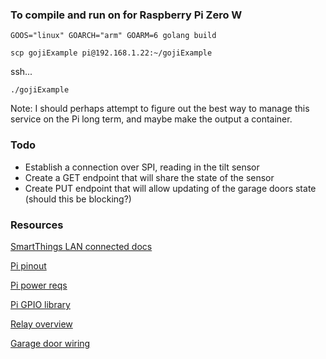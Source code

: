 ### To compile and run on for Raspberry Pi Zero W
`GOOS="linux" GOARCH="arm" GOARM=6 golang build`

`scp gojiExample pi@192.168.1.22:~/gojiExample`

ssh...

`./gojiExample`

Note: I should perhaps attempt to figure out the best way to manage this service on the Pi long term, and maybe make the output a container.

### Todo
* Establish a connection over SPI, reading in the tilt sensor
* Create a GET endpoint that will share the state of the sensor
* Create PUT endpoint that will allow updating of the garage doors state (should this be blocking?)

### Resources
[SmartThings LAN connected docs](http://docs.smartthings.com/en/latest/cloud-and-lan-connected-device-types-developers-guide/building-lan-connected-device-types/index.html)

[Pi pinout](https://pinout.xyz/pinout/spi)

[Pi power reqs](https://www.raspberrypi.org/help/faqs/#powerReqs)

[Pi GPIO library](https://github.com/stianeikeland/go-rpio)

[Relay overview](http://wiki.sunfounder.cc/index.php?title=2_Channel_5V_Relay_Module)

[Garage door wiring](https://github.com/nikdavis/chamberlain-liftmaster-opener)
